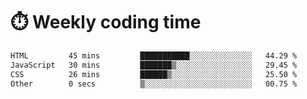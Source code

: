 
# :stopwatch: Weekly coding time
<!--START_SECTION:waka-->

```txt
HTML         45 mins         ███████████░░░░░░░░░░░░░░   44.29 %
JavaScript   30 mins         ███████▒░░░░░░░░░░░░░░░░░   29.45 %
CSS          26 mins         ██████▒░░░░░░░░░░░░░░░░░░   25.50 %
Other        0 secs          ▒░░░░░░░░░░░░░░░░░░░░░░░░   00.75 %
```

<!--END_SECTION:waka-->


<!-- <p> <img src="https://github-readme-stats.vercel.app/api?username=cozgerest&show_icons=true&hide_border=false" />  </p> -->

